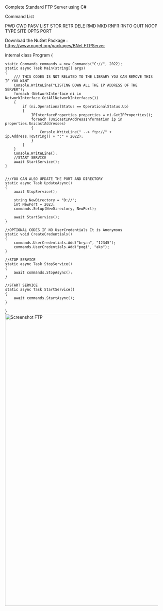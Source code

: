 Complete Standard FTP Server using C# 

Command List

PWD CWD PASV LIST STOR RETR DELE RMD MKD RNFR RNTO QUIT NOOP TYPE SITE OPTS PORT

Download the NuGet Package : https://www.nuget.org/packages/BNet.FTPServer

internal class Program
{

    static Commands commands = new Commands("C://", 2022);
    static async Task Main(string[] args)
    {
        /// THIS CODES IS NOT RELATED TO THE LIBRARY YOU CAN REMOVE THIS IF YOU WANT
        Console.WriteLine("LISTING DOWN ALL THE IP ADDRESS OF THE SERVER");
        foreach (NetworkInterface ni in NetworkInterface.GetAllNetworkInterfaces())
        {
            if (ni.OperationalStatus == OperationalStatus.Up)
            {
                IPInterfaceProperties properties = ni.GetIPProperties();
                foreach (UnicastIPAddressInformation ip in properties.UnicastAddresses)
                {
                    Console.WriteLine(" --> ftp://" + ip.Address.ToString() + ":" + 2022);
                }
            }
        }
        Console.WriteLine();
        //START SERVICE
        await StartService();
    }


    ///YOU CAN ALSO UPDATE THE PORT AND DIRECTORY
    static async Task UpdateAsync()
    {
        await StopService();

        string NewDirectory = "D://";
        int NewPort = 2023;
        commands.Setup(NewDirectory, NewPort);

        await StartService();
    }

    //OPTIONAL CODES IF NO UserCredentials It is Anonymous
    static void CreateCredentials()
    {
        commands.UserCredentials.Add("bryan", "12345");
        commands.UserCredentials.Add("pogi", "ako");
    }

    //STOP SERVICE
    static async Task StopService()
    {
        await commands.StopAsync();
    }

    //START SERVICE
    static async Task StartService()
    {
        await commands.StartAsync();
    }
}
<img width="960" alt="Screenshot FTP" src="https://github.com/user-attachments/assets/1a28fedb-512c-4dbb-b997-db8284b2b25a">
